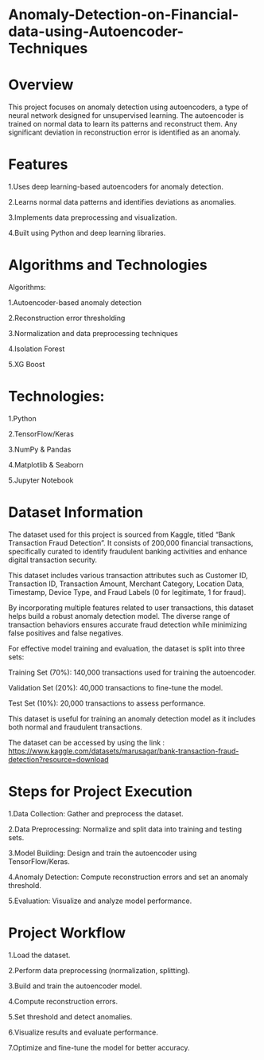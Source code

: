# Anomaly-Detection-on-Financial-data-using-Autoencoder-Techniques
# Overview

This project focuses on anomaly detection using autoencoders, a type of neural network designed for unsupervised learning. The autoencoder is trained on normal data to learn its patterns and reconstruct them. Any significant deviation in reconstruction error is identified as an anomaly.

# Features

1.Uses deep learning-based autoencoders for anomaly detection.

2.Learns normal data patterns and identifies deviations as anomalies.

3.Implements data preprocessing and visualization.

4.Built using Python and deep learning libraries.

# Algorithms and Technologies

Algorithms: 

1.Autoencoder-based anomaly detection

2.Reconstruction error thresholding

3.Normalization and data preprocessing techniques

4.Isolation Forest
  
5.XG Boost

# Technologies:

1.Python

2.TensorFlow/Keras

3.NumPy & Pandas

4.Matplotlib & Seaborn

5.Jupyter Notebook

# Dataset Information

The dataset used for this project is sourced from Kaggle, titled “Bank Transaction Fraud Detection”. It consists of 200,000 financial transactions, specifically curated to identify fraudulent banking activities and enhance digital transaction security.

This dataset includes various transaction attributes such as Customer ID, Transaction ID, Transaction Amount, Merchant Category, Location Data, Timestamp, Device Type, and Fraud Labels (0 for legitimate, 1 for fraud).

By incorporating multiple features related to user transactions, this dataset helps build a robust anomaly detection model. The diverse range of transaction behaviors ensures accurate fraud detection while minimizing false positives and false negatives.

For effective model training and evaluation, the dataset is split into three sets:

Training Set (70%): 140,000 transactions used for training the autoencoder.

Validation Set (20%): 40,000 transactions to fine-tune the model.

Test Set (10%): 20,000 transactions to assess performance.

This dataset is useful for training an anomaly detection model as it includes both normal and fraudulent transactions.

The dataset can be accessed by using the link : https://www.kaggle.com/datasets/marusagar/bank-transaction-fraud-detection?resource=download

# Steps for Project Execution

1.Data Collection: Gather and preprocess the dataset.

2.Data Preprocessing: Normalize and split data into training and testing sets.

3.Model Building: Design and train the autoencoder using TensorFlow/Keras.

4.Anomaly Detection: Compute reconstruction errors and set an anomaly threshold.

5.Evaluation: Visualize and analyze model performance.

# Project Workflow

1.Load the dataset.

2.Perform data preprocessing (normalization, splitting).

3.Build and train the autoencoder model.

4.Compute reconstruction errors.

5.Set threshold and detect anomalies.

6.Visualize results and evaluate performance.

7.Optimize and fine-tune the model for better accuracy.


